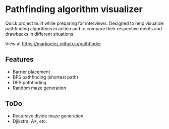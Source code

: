 # Pathfinding algorithm visualizer

Quick project built while preparing for interviews. Designed to help visualize pathfinding algorithms in action and to compare their respective merits and drawbacks in different situations.

View at <https://markoelez.github.io/pathfinder>

## Features

- Barrier placement
- BFS pathfinding (shortest path)
- DFS pathfinding
- Random maze generation

## ToDo

- Recursive divide maze generation
- Djikstra, A\*, etc.
